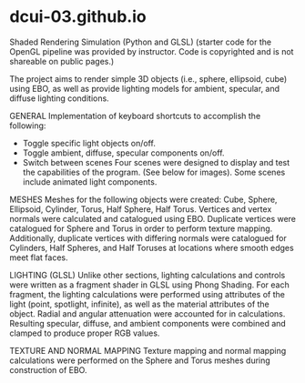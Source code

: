 # dcui-03.github.io
Shaded Rendering Simulation (Python and GLSL)
(starter code for the OpenGL pipeline was provided by instructor. Code is copyrighted and is not shareable on public pages.)

The project aims to render simple 3D objects (i.e., sphere, ellipsoid, cube) using EBO, as well as provide lighting models for ambient, specular, and diffuse lighting conditions.

GENERAL
Implementation of keyboard shortcuts to accomplish the following:
  - Toggle specific light objects on/off.
  - Toggle ambient, diffuse, specular components on/off.
  - Switch between scenes
Four scenes were designed to display and test the capabilities of the program. (See below for images). Some scenes include animated light components.

MESHES
Meshes for the following objects were created: Cube, Sphere, Ellipsoid, Cylinder, Torus, Half Sphere, Half Torus. Vertices and vertex normals were calculated and catalogued using EBO. Duplicate vertices were catalogued for Sphere and Torus in order to perform texture mapping. Additionally, duplicate vertices with differing normals were catalogued for Cylinders, Half Spheres, and Half Toruses at locations where smooth edges meet flat faces.

LIGHTING (GLSL)
Unlike other sections, lighting calculations and controls were written as a fragment shader in GLSL using Phong Shading. For each fragment, the lighting calculations were performed using attributes of the light (point, spotlight, infinite), as well as the material attributes of the object. Radial and angular attenuation were accounted for in calculations. Resulting specular, diffuse, and ambient components were combined and clamped to produce proper RGB values.

TEXTURE AND NORMAL MAPPING
Texture mapping and normal mapping calculations were performed on the Sphere and Torus meshes during construction of EBO.
